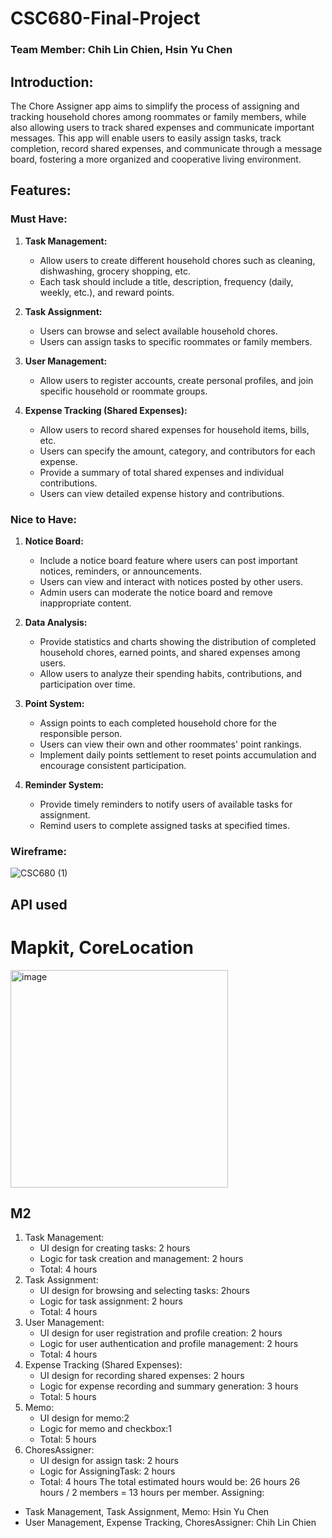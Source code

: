# CSC680-Final-Project
### Team Member: Chih Lin Chien, Hsin Yu Chen
## Introduction:
The Chore Assigner app aims to simplify the process of assigning and tracking household chores among roommates or family members, while also allowing users to track shared expenses and communicate important messages. This app will enable users to easily assign tasks, track completion, record shared expenses, and communicate through a message board, fostering a more organized and cooperative living environment.

## Features:

### Must Have:
1. **Task Management:**
   - Allow users to create different household chores such as cleaning, dishwashing, grocery shopping, etc.
   - Each task should include a title, description, frequency (daily, weekly, etc.), and reward points.

2. **Task Assignment:**
   - Users can browse and select available household chores.
   - Users can assign tasks to specific roommates or family members.

3. **User Management:**
   - Allow users to register accounts, create personal profiles, and join specific household or roommate groups.

4. **Expense Tracking (Shared Expenses):**
   - Allow users to record shared expenses for household items, bills, etc.
   - Users can specify the amount, category, and contributors for each expense.
   - Provide a summary of total shared expenses and individual contributions.
   - Users can view detailed expense history and contributions.

### Nice to Have:
1. **Notice Board:**
   - Include a notice board feature where users can post important notices, reminders, or announcements.
   - Users can view and interact with notices posted by other users.
   - Admin users can moderate the notice board and remove inappropriate content.

2. **Data Analysis:**
   - Provide statistics and charts showing the distribution of completed household chores, earned points, and shared expenses among users.
   - Allow users to analyze their spending habits, contributions, and participation over time.

3. **Point System:**
   - Assign points to each completed household chore for the responsible person.
   - Users can view their own and other roommates' point rankings.
   - Implement daily points settlement to reset points accumulation and encourage consistent participation.

4. **Reminder System:**
   - Provide timely reminders to notify users of available tasks for assignment.
   - Remind users to complete assigned tasks at specified times.
  
### Wireframe:
![CSC680 (1)](https://github.com/brianjien/CSC680-Final-Project/assets/62172612/0d19998a-b267-424b-8f74-9c0fc40011ea)

## API used 
# Mapkit, CoreLocation
<img width="348" alt="image" src="https://github.com/brianjien/CSC680-Final-Project/assets/62172612/629cfd6b-f84a-4659-86cb-9ca6f31988d3">

## M2
1. Task Management:
    * UI design for creating tasks: 2 hours
    * Logic for task creation and management: 2 hours
    * Total: 4 hours
2. Task Assignment:
    * UI design for browsing and selecting tasks: 2hours
    * Logic for task assignment: 2 hours
    * Total: 4 hours
3. User Management:
    * UI design for user registration and profile creation: 2 hours
    * Logic for user authentication and profile management: 2 hours
    * Total: 4 hours
4. Expense Tracking (Shared Expenses):
    * UI design for recording shared expenses: 2 hours
    * Logic for expense recording and summary generation: 3 hours
    * Total: 5 hours
5. Memo:
    * UI design for memo:2
    * Logic for memo and checkbox:1
    * Total: 5 hours
6. ChoresAssigner:
    * UI design for assign task: 2 hours
    * Logic for AssigningTask: 2 hours
    * Total: 4 hours
The total estimated hours would be: 26 hours
26 hours / 2 members = 13 hours per member.
Assigning:
* Task Management, Task Assignment, Memo: Hsin Yu Chen
* User Management, Expense Tracking, ChoresAssigner: Chih Lin Chien
